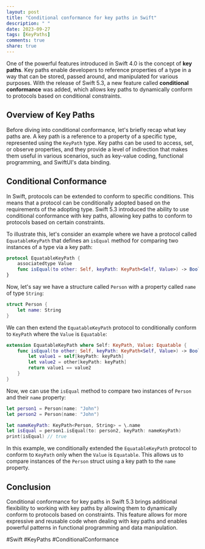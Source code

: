 ```yaml
---
layout: post
title: "Conditional conformance for key paths in Swift"
description: " "
date: 2023-09-27
tags: [KeyPaths]
comments: true
share: true
---
```


One of the powerful features introduced in Swift 4.0 is the concept of **key paths**. Key paths enable developers to reference properties of a type in a way that can be stored, passed around, and manipulated for various purposes. With the release of Swift 5.3, a new feature called **conditional conformance** was added, which allows key paths to dynamically conform to protocols based on conditional constraints.

## Overview of Key Paths

Before diving into conditional conformance, let's briefly recap what key paths are. A key path is a reference to a property of a specific type, represented using the `KeyPath` type. Key paths can be used to access, set, or observe properties, and they provide a level of indirection that makes them useful in various scenarios, such as key-value coding, functional programming, and SwiftUI's data binding.

## Conditional Conformance

In Swift, protocols can be extended to conform to specific conditions. This means that a protocol can be conditionally adopted based on the requirements of the adopting type. Swift 5.3 introduced the ability to use conditional conformance with key paths, allowing key paths to conform to protocols based on certain constraints.

To illustrate this, let's consider an example where we have a protocol called `EquatableKeyPath` that defines an `isEqual` method for comparing two instances of a type via a key path:

```swift
protocol EquatableKeyPath {
    associatedtype Value
    func isEqual(to other: Self, keyPath: KeyPath<Self, Value>) -> Bool
}
```

Now, let's say we have a structure called `Person` with a property called `name` of type `String`:

```swift
struct Person {
    let name: String
}
```

We can then extend the `EquatableKeyPath` protocol to conditionally conform to `KeyPath` where the `Value` is `Equatable`:

```swift
extension EquatableKeyPath where Self: KeyPath, Value: Equatable {
    func isEqual(to other: Self, keyPath: KeyPath<Self, Value>) -> Bool {
        let value1 = self[keyPath: keyPath]
        let value2 = other[keyPath: keyPath]
        return value1 == value2
    }
}
```

Now, we can use the `isEqual` method to compare two instances of `Person` and their `name` property:

```swift
let person1 = Person(name: "John")
let person2 = Person(name: "John")

let nameKeyPath: KeyPath<Person, String> = \.name
let isEqual = person1.isEqual(to: person2, keyPath: nameKeyPath)
print(isEqual) // true
```

In this example, we conditionally extended the `EquatableKeyPath` protocol to conform to `KeyPath` only when the `Value` is `Equatable`. This allows us to compare instances of the `Person` struct using a key path to the `name` property.

## Conclusion

Conditional conformance for key paths in Swift 5.3 brings additional flexibility to working with key paths by allowing them to dynamically conform to protocols based on constraints. This feature allows for more expressive and reusable code when dealing with key paths and enables powerful patterns in functional programming and data manipulation.

#Swift #KeyPaths #ConditionalConformance